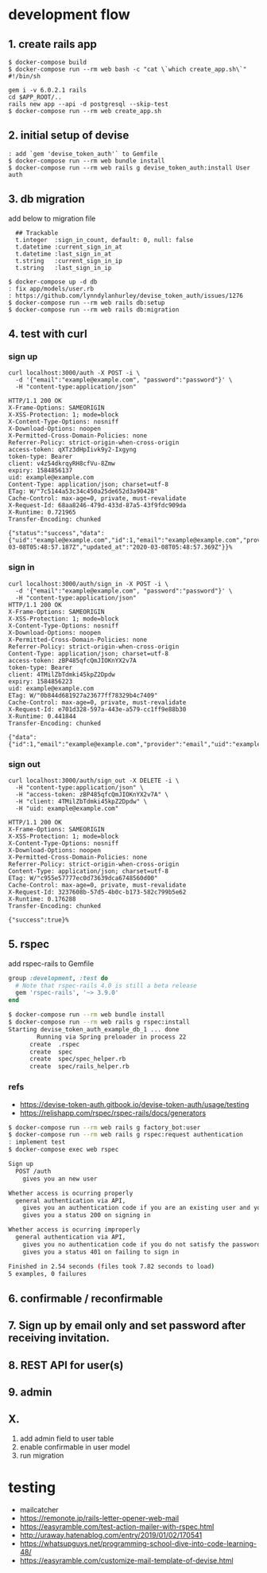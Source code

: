 # development flow


## 1. create rails app

```
$ docker-compose build
$ docker-compose run --rm web bash -c "cat \`which create_app.sh\`"
#!/bin/sh

gem i -v 6.0.2.1 rails
cd $APP_ROOT/..
rails new app --api -d postgresql --skip-test
$ docker-compose run --rm web create_app.sh
```

## 2. initial setup of devise

```
: add `gem 'devise_token_auth'` to Gemfile
$ docker-compose run --rm web bundle install
$ docker-compose run --rm web rails g devise_token_auth:install User auth
```

## 3. db migration

add below to migration file

      ## Trackable
      t.integer  :sign_in_count, default: 0, null: false
      t.datetime :current_sign_in_at
      t.datetime :last_sign_in_at
      t.string   :current_sign_in_ip
      t.string   :last_sign_in_ip

```
$ docker-compose up -d db
: fix app/models/user.rb
: https://github.com/lynndylanhurley/devise_token_auth/issues/1276
$ docker-compose run --rm web rails db:setup
$ docker-compose run --rm web rails db:migration
```

## 4. test with curl

### sign up

```
curl localhost:3000/auth -X POST -i \
  -d '{"email":"example@example.com", "password":"password"}' \
  -H "content-type:application/json"

HTTP/1.1 200 OK
X-Frame-Options: SAMEORIGIN
X-XSS-Protection: 1; mode=block
X-Content-Type-Options: nosniff
X-Download-Options: noopen
X-Permitted-Cross-Domain-Policies: none
Referrer-Policy: strict-origin-when-cross-origin
access-token: qXTz3dHpIivk9y2-Ixgyng
token-type: Bearer
client: v4z54dkrqyRH8cfVu-8Zmw
expiry: 1584856137
uid: example@example.com
Content-Type: application/json; charset=utf-8
ETag: W/"7c5144a53c34c450a25de652d3a90428"
Cache-Control: max-age=0, private, must-revalidate
X-Request-Id: 68aa8246-479d-433d-87a5-43f9fdc909da
X-Runtime: 0.721965
Transfer-Encoding: chunked

{"status":"success","data":{"uid":"example@example.com","id":1,"email":"example@example.com","provider":"email","allow_password_change":false,"name":null,"nickname":null,"image":null,"created_at":"2020-03-08T05:48:57.187Z","updated_at":"2020-03-08T05:48:57.369Z"}}%
```

### sign in

```
curl localhost:3000/auth/sign_in -X POST -i \
  -d '{"email":"example@example.com", "password":"password"}' \
  -H "content-type:application/json"
HTTP/1.1 200 OK
X-Frame-Options: SAMEORIGIN
X-XSS-Protection: 1; mode=block
X-Content-Type-Options: nosniff
X-Download-Options: noopen
X-Permitted-Cross-Domain-Policies: none
Referrer-Policy: strict-origin-when-cross-origin
Content-Type: application/json; charset=utf-8
access-token: zBP485qfcQmJIOKnYX2v7A
token-type: Bearer
client: 4TMilZbTdmki45kpZ2Dpdw
expiry: 1584856223
uid: example@example.com
ETag: W/"0b844d681927a23677ff78329b4c7409"
Cache-Control: max-age=0, private, must-revalidate
X-Request-Id: e701d328-597a-443e-a579-cc1ff9e88b30
X-Runtime: 0.441844
Transfer-Encoding: chunked

{"data":{"id":1,"email":"example@example.com","provider":"email","uid":"example@example.com","allow_password_change":false,"name":null,"nickname":null,"image":null}}%
```

### sign out

```
curl localhost:3000/auth/sign_out -X DELETE -i \
  -H "content-type:application/json" \
  -H "access-token: zBP485qfcQmJIOKnYX2v7A" \
  -H "client: 4TMilZbTdmki45kpZ2Dpdw" \
  -H "uid: example@example.com"

HTTP/1.1 200 OK
X-Frame-Options: SAMEORIGIN
X-XSS-Protection: 1; mode=block
X-Content-Type-Options: nosniff
X-Download-Options: noopen
X-Permitted-Cross-Domain-Policies: none
Referrer-Policy: strict-origin-when-cross-origin
Content-Type: application/json; charset=utf-8
ETag: W/"c955e57777ec0d73639dca6748560d00"
Cache-Control: max-age=0, private, must-revalidate
X-Request-Id: 3237608b-57d5-4b0c-b173-582c799b5e62
X-Runtime: 0.176288
Transfer-Encoding: chunked

{"success":true}% 
```

## 5. rspec

add rspec-rails to Gemfile

```ruby
group :development, :test do
  # Note that rspec-rails 4.0 is still a beta release
  gem 'rspec-rails', '~> 3.9.0'
end
```

```bash
$ docker-compose run --rm web bundle install
$ docker-compose run --rm web rails g rspec:install
Starting devise_token_auth_example_db_1 ... done
        Running via Spring preloader in process 22
      create  .rspec
      create  spec
      create  spec/spec_helper.rb
      create  spec/rails_helper.rb
```

### refs

- https://devise-token-auth.gitbook.io/devise-token-auth/usage/testing
- https://relishapp.com/rspec/rspec-rails/docs/generators

```bash
$ docker-compose run --rm web rails g factory_bot:user
$ docker-compose run --rm web rails g rspec:request authentication
: implement test
$ docker-compose exec web rspec

Sign up
  POST /auth
    gives you an new user

Whether access is ocurring properly
  general authentication via API,
    gives you an authentication code if you are an existing user and you satisfy the password
    gives you a status 200 on signing in

Whether access is ocurring improperly
  general authentication via API,
    gives you no authentication code if you do not satisfy the password
    gives you a status 401 on failing to sign in

Finished in 2.54 seconds (files took 7.82 seconds to load)
5 examples, 0 failures
```

## 6. confirmable / reconfirmable

## 7. Sign up by email only and set password after receiving invitation.

## 8. REST API for user(s)

## 9. admin



## X. 

1. add admin field to user table
2. enable confirmable in user model
3. run migration

# testing

- mailcatcher
- https://remonote.jp/rails-letter-opener-web-mail
- https://easyramble.com/test-action-mailer-with-rspec.html
- http://uraway.hatenablog.com/entry/2019/01/02/170541
- https://whatsupguys.net/programming-school-dive-into-code-learning-48/
- https://easyramble.com/customize-mail-template-of-devise.html
